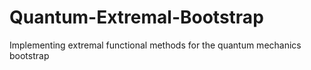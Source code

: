 # Quantum-Extremal-Bootstrap
Implementing extremal functional methods for the quantum mechanics bootstrap
